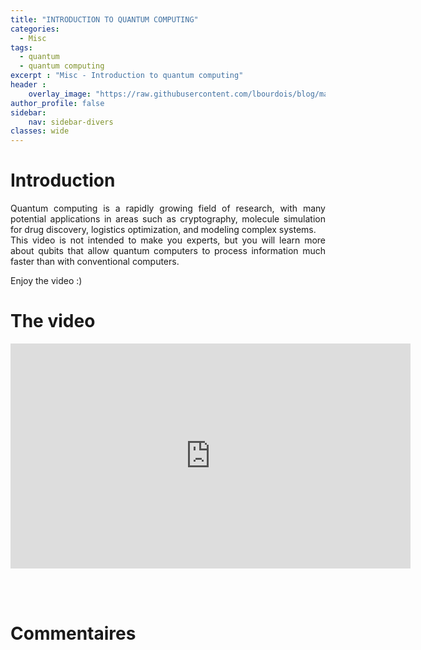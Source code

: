 ```yaml
---
title: "INTRODUCTION TO QUANTUM COMPUTING"
categories:
  - Misc
tags:
  - quantum
  - quantum computing
excerpt : "Misc - Introduction to quantum computing"
header :
    overlay_image: "https://raw.githubusercontent.com/lbourdois/blog/master/assets/images/NLP_radom_blog.png"
author_profile: false
sidebar:
    nav: sidebar-divers
classes: wide
---
```


# Introduction
<p style="text-align:justify;">
Quantum computing is a rapidly growing field of research, with many potential applications in areas such as cryptography, molecule simulation for drug discovery, logistics optimization, and modeling complex systems.<br>
This video is not intended to make you experts, but you will learn more about qubits that allow quantum computers to process information much faster than with conventional computers.<br>
</p>

Enjoy the video :)

# The video
<iframe width="640" height="360" src="https://www.youtube-nocookie.com/embed/5MerX4AzqrM" frameborder="0" allowfullscreen></iframe>

<br><br>

# Commentaires
<script src="https://utteranc.es/client.js"
        repo="catie-aq/blog-vaniila"
        issue-term="pathname"
        label="[Commentaires]"
        theme="github-dark"
        crossorigin="anonymous"
        async>
</script>
